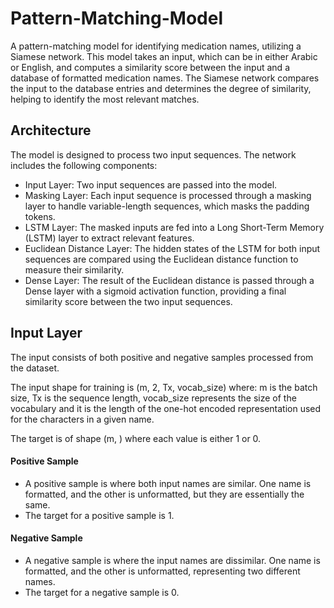 # Pattern-Matching-Model
A pattern-matching model for identifying medication names, utilizing a Siamese network. This model takes an input, which can be in either Arabic or English, and computes a similarity score between the input and a database of formatted medication names. The Siamese network compares the input to the database entries and determines the degree of similarity, helping to identify the most relevant matches.

## Architecture
The model is designed to process two input sequences. The network includes the following components:

- Input Layer: Two input sequences are passed into the model.
- Masking Layer: Each input sequence is processed through a masking layer to handle variable-length sequences, which masks the padding tokens.
- LSTM Layer: The masked inputs are fed into a Long Short-Term Memory (LSTM) layer to extract relevant features.
- Euclidean Distance Layer: The hidden states of the LSTM for both input sequences are compared using the Euclidean distance function to measure their similarity.
- Dense Layer: The result of the Euclidean distance is passed through a Dense layer with a sigmoid activation function, providing a final similarity score between the two input sequences.

## Input Layer
The input consists of both positive and negative samples processed from the dataset. 

The input shape for training is (m, 2, Tx, vocab_size) where: m is the batch size, Tx is the sequence length, vocab_size represents the size of the vocabulary and it is the length of the one-hot encoded representation used for the characters in a given name.

The target is of shape (m, ) where each value is either 1 or 0.

  
#### Positive Sample
  - A positive sample is where both input names are similar. One name is formatted, and the other is unformatted, but they are essentially the same.
  - The target for a positive sample is 1.

#### Negative Sample
  - A negative sample is where the input names are dissimilar. One name is formatted, and the other is unformatted, representing two different names.
  - The target for a negative sample is 0.




